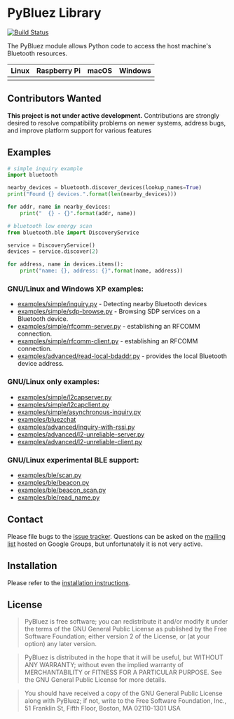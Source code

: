PyBluez Library
=======

[![Build Status](https://github.com/pybluez/pybluez/workflows/Build/badge.svg)](https://github.com/pybluez/pybluez/actions?query=workflow%3ABuild)

The PyBluez module allows Python code to access the host machine's Bluetooth
resources.

| Linux  | Raspberry Pi | macOS | Windows |
| ------ | ------------ | ----- | ------- |
|        |              |       |         |




Contributors Wanted
-------------------

**This project is not under active development.** Contributions are strongly
desired to resolve compatibility problems on newer systems, address bugs, and
improve platform support for various features


Examples
--------

```python
# simple inquiry example
import bluetooth

nearby_devices = bluetooth.discover_devices(lookup_names=True)
print("Found {} devices.".format(len(nearby_devices)))

for addr, name in nearby_devices:
    print("  {} - {}".format(addr, name))
```

```python
# bluetooth low energy scan
from bluetooth.ble import DiscoveryService

service = DiscoveryService()
devices = service.discover(2)

for address, name in devices.items():
    print("name: {}, address: {}".format(name, address))
```

### GNU/Linux and Windows XP examples:

-   [examples/simple/inquiry.py](https://github.com/pybluez/pybluez/blob/master/examples/simple/inquiry.py) -
    Detecting nearby Bluetooth devices
-   [examples/simple/sdp-browse.py](https://github.com/pybluez/pybluez/blob/master/examples/simple/sdp-browse.py) -
    Browsing SDP services on a Bluetooth device.
-   [examples/simple/rfcomm-server.py](https://github.com/pybluez/pybluez/blob/master/examples/simple/rfcomm-server.py) -
    establishing an RFCOMM connection.
-   [examples/simple/rfcomm-client.py](https://github.com/pybluez/pybluez/blob/master/examples/simple/rfcomm-client.py) -
    establishing an RFCOMM connection.
-   [examples/advanced/read-local-bdaddr.py](https://github.com/pybluez/pybluez/blob/master/examples/advanced/read-local-bdaddr.py) -
    provides the local Bluetooth device address.

### GNU/Linux only examples:

-   [examples/simple/l2capserver.py](https://github.com/pybluez/pybluez/blob/master/examples/simple/l2capserver.py)
-   [examples/simple/l2capclient.py](https://github.com/pybluez/pybluez/blob/master/examples/simple/l2capclient.py)
-   [examples/simple/asynchronous-inquiry.py](https://github.com/pybluez/pybluez/blob/master/examples/simple/asynchronous-inquiry.py)
-   [examples/bluezchat](https://github.com/pybluez/pybluez/blob/master/examples/bluezchat)
-   [examples/advanced/inquiry-with-rssi.py](https://github.com/pybluez/pybluez/blob/master/examples/advanced/inquiry-with-rssi.py)
-   [examples/advanced/l2-unreliable-server.py](https://github.com/pybluez/pybluez/blob/master/examples/advanced/l2-unreliable-server.py)
-   [examples/advanced/l2-unreliable-client.py](https://github.com/pybluez/pybluez/blob/master/examples/advanced/l2-unreliable-client.py)

### GNU/Linux experimental BLE support:

-   [examples/ble/scan.py](https://github.com/pybluez/pybluez/blob/master/examples/ble/scan.py)
-   [examples/ble/beacon.py](https://github.com/pybluez/pybluez/blob/master/examples/ble/beacon.py)
-   [examples/ble/beacon\_scan.py](https://github.com/pybluez/pybluez/blob/master/examples/ble/beacon_scan.py)
-   [examples/ble/read\_name.py](https://github.com/pybluez/pybluez/blob/master/examples/ble/read_name.py)


Contact
-------

Please file bugs to the [issue tracker][bugs]. Questions can be asked on the
[mailing list][ml] hosted on Google Groups, but unfortunately it is not very
active.

[bugs]: https://github.com/pybluez/pybluez/issues
[ml]: http://groups.google.com/group/pybluez/


Installation
------------

Please refer to the [installation instructions](/docs/install.rst).

License
-------

> PyBluez is free software; you can redistribute it and/or modify it under the
terms of the GNU General Public License as published by the Free Software
Foundation; either version 2 of the License, or (at your option) any later
version.

> PyBluez is distributed in the hope that it will be useful, but WITHOUT ANY
WARRANTY; without even the implied warranty of MERCHANTABILITY or FITNESS FOR A
PARTICULAR PURPOSE. See the GNU General Public License for more details.

> You should have received a copy of the GNU General Public License along with
PyBluez; if not, write to the Free Software Foundation, Inc., 51 Franklin St,
Fifth Floor, Boston, MA 02110-1301 USA
